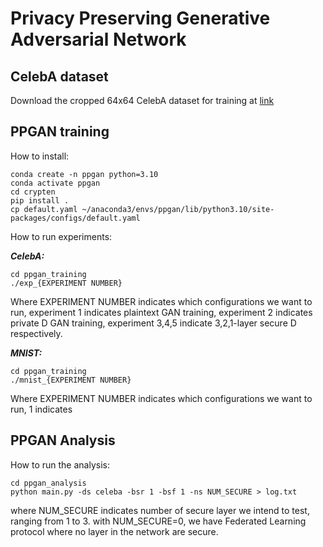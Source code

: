 # Privacy Preserving Generative Adversarial Network

## CelebA dataset
Download the cropped 64x64 CelebA dataset for training at [link]()

## PPGAN training
How to install:
```
conda create -n ppgan python=3.10
conda activate ppgan
cd crypten
pip install .
cp default.yaml ~/anaconda3/envs/ppgan/lib/python3.10/site-packages/configs/default.yaml
```

How to run experiments:

***CelebA:***
```
cd ppgan_training
./exp_{EXPERIMENT NUMBER}
```
Where EXPERIMENT NUMBER indicates which configurations we want to run, experiment 1 indicates plaintext GAN training, experiment 2 indicates private D GAN training, experiment 3,4,5 indicate 3,2,1-layer secure D respectively.

***MNIST:***
```
cd ppgan_training
./mnist_{EXPERIMENT NUMBER}
```
Where EXPERIMENT NUMBER indicates which configurations we want to run, 1 indicates 

## PPGAN Analysis
How to run the analysis:
```
cd ppgan_analysis
python main.py -ds celeba -bsr 1 -bsf 1 -ns NUM_SECURE > log.txt
```
where NUM_SECURE indicates number of secure layer we intend to test, ranging from 1 to 3. with NUM_SECURE=0, we have Federated Learning protocol where no layer in the network are secure.
